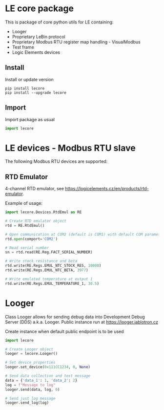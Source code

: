 # LE core package

This is package of core python utils for LE containing:
- Looger
- Proprietary LeBin protocol
- Proprietary Modbus RTU register map handling - VisualModbus
- Test frame
- Logic Elements devices

## Install

Install or update version
```
pip install lecore
pip install --upgrade lecore
```

## Import

Import package as usual

```python
import lecore
```

# LE devices - Modbus RTU slave

The following Modbus RTU devices are supported:

## RTD Emulator

4-channel RTD emulator, see https://logicelements.cz/en/products/rtd-emulator.

Example of usage:

```python
import lecore.Devices.RtdEmul as RE

# Create RTD emulator object
rtd = RE.RtdEmul()

# Open communication at COM2 (default is COM1) with default COM parameters
rtd.open(comport='COM2')

# Read serial number
sn = rtd.read(RE.Reg.FACT_SERIAL_NUMBER)

# Write stock resistance and beta
rtd.write(RE.Regs.EMUL_NTC_STOCK_RES, 10000)
rtd.write(RE.Regs.EMUL_NTC_BETA, 3977)

# Write emulated temperature at output 1
rtd.write(RE.Regs.EMUL_TEMPERATURE_1, 30.5)
```

# Looger

Class Looger allows for sending debug data into Development Debug Server (DDS) a.k.a. 
Looger. Public instance run at https://looger.jablotron.cz

Create instance when default public endpoint is to be used 

```python
import lecore

# Create Looger object
looger = lecore.Looger()

# Set device properties
looger.set_device(0x111CC1234, 0, None)

# Send data collection and text message
data = {'data_1': 1, 'data_2': 2}
log = f"Message to log"
looger.send(data, log, 0)

# Send just log message
looger.send_log(log)
```





